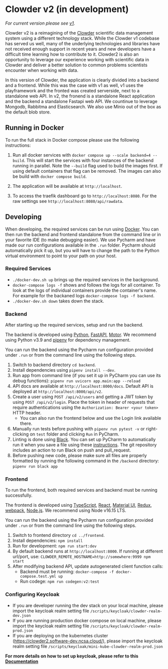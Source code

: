 # Clowder v2 (in development)

*For current version please see [v1](https://github.com/clowder-framework/clowder).*

Clowder v2 is a reimagining of the [Clowder](https://clowderframework.org/) scientific data management system 
using a different technology stack. While the Clowder v1 codebase has served us well, many of the underlying
technologies and libraries have not received enough support in recent years and new developers have a difficult
time learning how to contribute to it. Clowder2 is also an opportunity to leverage our experience working with scientific data in Clowder and deliver
a better solution to common problems scientists encounter when working with data.

In this version of Clowder, the application is clearly divided into a backend and a frontend. While this was the case with v1 
as well, v1 uses the playframework and the fronted was created serverside, next to a standalone web API. In v2, the
fronend is a standalone React application and the backend a standalone Fastapi web API. We countinue to leverage
Mongodb, Rabbitma and Elasticsearch. We also use Minio out of the box as the default blob store.

## Running in Docker

To run the full stack in Docker compose please use the following instructions:

1. Run all docker services with `docker compose up --scale backend=4 --build`. This will start the services with four instances of the backend
running in parallel. Note the `--build` flag used to build the images first. If using default containers that flag can be removed. The
images can also be build with `docker compose build`.

2. The application will be available at `http://localhost`.

3. To access the traefik dashboard go to `http://localhost:8080`. For the raw settings see `http://localhost:8080/api/rawdata`.

## Developing

When developing, the required services can be run using [Docker](https://www.docker.com/). You can then run the backend 
and frontend standalone from the command line or in your favorite IDE (to make debugging easier). We use Pycharm and have
made our run configurations available in the `.run` folder. Pycharm should automatically pick it up, but you will have
to change the path to the Python virtual environment to point to your path on your host.

### Required Services

- `./docker-dev.sh up` brings up the required services in the background.
- `docker-compose logs -f` shows and follows the logs for all container. To look at the logs of individual containers 
  provide the container's name. For example for the backaned logs `docker-compose logs -f backend`.
- `./docker-dev.sh down` takes down the stack.

### Backend

After starting up the required services, setup and run the backend. 

The backend is developed using [Python](https://www.python.org/), [FastAPI](https://fastapi.tiangolo.com/), [Motor](https://motor.readthedocs.io/en/stable/).
We recommend using Python v3.9 and [pipenv](https://github.com/pypa/pipenv) for dependency management.

You can run the backend using the Pycharm run configuration provided under `.run` or from the command line using the 
following steps.

1. Switch to backend directory `cd backend`.
2. Install dependencies using `pipenv install --dev`.
3. Run app from command line (if you set it up in PyCharm you can use its debug functions):
    ```pipenv run uvicorn app.main:app --reload```
4. API docs are available at `http://localhost:8000/docs`. Default API is deployed at `http://localhost:8000/api/v2`.
5. Create a user using `POST /api/v2/users` and getting a JWT token by using `POST /api/v2/login`. Place the token in
   header of requests that require authentications using the `Authorization: Bearer <your token>` HTTP header.
    * You can also run the frontend below and use the Login link available there. 
6. Manually run tests before pushing with `pipenv run pytest -v` or right-clicking on `test` folder and clicking `Run` in PyCharm.
7. Linting is done using [Black]((https://black.readthedocs.io/en/stable/)). You can set up PyCharm to automatically
run it when you save a file using these [instructions](https://black.readthedocs.io/en/stable/integrations/editors.html).
The git repository includes an action to run Black on push and pull_request. 
8. Before pushing new code, please make sure all files are properly formatted by running the following command in the `/backend` directory:
   ```pipenv run black app```


### Frontend

To run the frontend, both required services and backend must be running successfully.

The frontend is developed using [TypeScript](https://www.typescriptlang.org/), [React](https://reactjs.org/),
[Material UI](https://mui.com/), [Redux](https://redux.js.org/), [webpack](https://webpack.js.org/),
[Node.js](https://nodejs.org). We recommend using Node v16.15 LTS.

You can run the backend using the Pycharm run configuration provided under `.run` or from the command line using the 
following steps.

1. Switch to frontend directory `cd ../frontend`.
2. Install dependencies:
`npm install`
3. Run for development: `npm run start:dev`
4. By default backend runs at `http://localhost:8000`. If running at different url/port, use:
`CLOWDER_REMOTE_HOSTNAME=http://somewhere:9999 npm start`
5. After modifying backend API, update autogenerated client function calls:
   - Backend must be running: `docker-compose -f docker-compose.test.yml up`
   - Run codege: `npm run codegen:v2:test`


### Configuring Keycloak
- If you are developer running the dev stack on your local machine, please import the keycloak realm setting file
`/scripts/keycloak/clowder-realm-dev.json`
- If you are running production docker compose on local machine, please import the keycloak realm setting file
`/scripts/keycloak/clowder-realm-prod.json`
- If you are deploying on the kubernetes cluster (https://clowder2.software-dev.ncsa.cloud/), please import the 
  keycloak realm setting file `/scripts/keycloak/mini-kube-clowder-realm-prod.json`
  
**For more details on how to set up keycloak, please refer to this [Documentation](docs/source/configure-keycloak-realm.md)**

